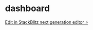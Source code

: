 # dashboard

[Edit in StackBlitz next generation editor ⚡️](https://stackblitz.com/~/github.com/fiverlaine/dashboard)